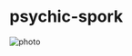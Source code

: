 # psychic-spork


![photo](https://github.com/[blockedPacket]/[psychic-spork]/data/[main]/im1.jpg?raw=true)
